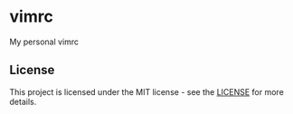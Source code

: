 # vimrc
My personal vimrc

License
-------
This project is licensed under the MIT license - see the [LICENSE](LICENSE) for more
details.
